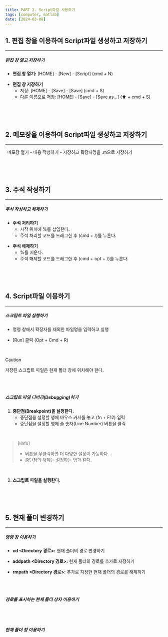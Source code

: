 ```yaml
---
title: PART 2. Script파일 사용하기
tags: [computer, matlab]
date: [2024-03-08]
---
```

## 1.  편집 창을 이용하여 Script파일 생성하고 저장하기
<hr>

##### 편집 창 열고 저장하기

- **편집 창 열기:** [HOME] - [New] - [Script] (cmd + N)
+ **편집 창 저장하기**
	+ 저장: [HOME] - [Save] - [Save] (cmd + S)
	+ 다른 이름으로 저장: [HOME] - [Save] - [Save as...] (⬆︎ + cmd + S)

<br>
<br>
<br>

## 2. 메모장을 이용하여 Script파일 생성하고 저장하기
<hr>

&ensp;메모장 열기 - 내용 작성하기 - 저장하고 확장자명을 .m으로 저장하기

<br>
<br>
<br>

## 3. 주석 작성하기
<hr>

##### 주석 작성하고 해제하기

- **주석 처리하기**
	- 시작 위치에 %를 삽입한다.
	- 주석 처리할 코드를 드래그한 후 (cmd + /)를 누른다.
+ **주석 해제하기**
	+ %를 지운다.
	+ 주석 해제할 코드를 드래그한 후 (cmd + opt + /)를 누른다.

<br>
<br>
<br>

## 4. Script파일 이용하기
<hr>

##### 스크립트 파일 실행하기

- 명령 창에서 확장자를 제외한 파일명을 입력하고 실행
+ [Run] 클릭 (Opt + Cmd + R)

<br>

> [!caution]
> 저장된 스크립트 파일은 현재 폴더 창에 위치해야 한다. 

<br>
<br>

##### 스크립트 파일 디버깅(Debugging)하기

1. **중단점(Breakpoint)을 설정한다.**
	- 중단점을 설정할 행에 마우스 커서를 놓고 (fn + F12) 입력
	- 중단점을 설정할 행에 줄 숫자(Line Number) 버튼을 클릭

<br>

> [!info]
> - 버튼을 우클릭하면 더 다양한 설정이 가능하다.
> - 중단점의 해제는 설정하는 법과 같다.

<br>

2. **스크립트 파일을 실행한다.**

<br>
<br>
<br>

## 5. 현재 폴더 변경하기
<hr>

##### 명령 창 이용하기

- **cd <Directory 경로>:** 현재 폴더의 경로 변경하기
+ **addpath <Directory 경로>:** 현재 폴더의 경로를 추가로 지정하기
- **rmpath <Directory 경로>:** 추가로 지정한 현재 폴더의 경로를 해제하기

<br>
<br>

##### 경로를 표시하는 현재 폴더 상자 이용하기

<br>
<br>

##### 현재 폴더 창 이용하기

<br>
<br>
<br>
